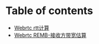 # Table of contents

* [Webrtc rtt计算](README.md)
* [Webrtc REMB-接收方带宽估算](webrtc-remb-jie-shou-fang-dai-kuan-gu-suan.md)
